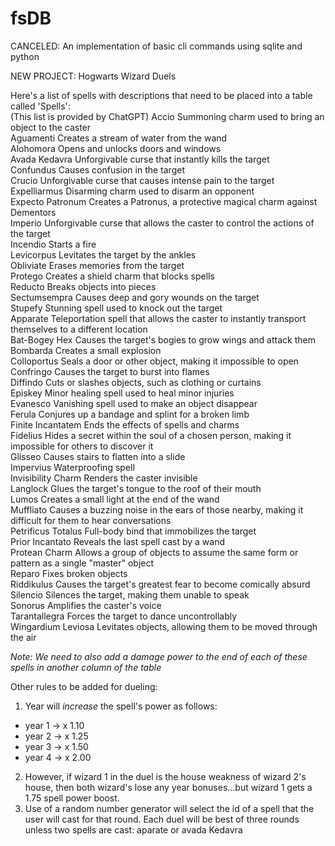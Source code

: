 # fsDB
CANCELED: An implementation of basic cli commands using sqlite and python

NEW PROJECT: Hogwarts Wizard Duels

Here's a list of spells with descriptions that need to be placed into a table called 'Spells':<br>
(This list is provided by ChatGPT)
Accio	              Summoning charm used to bring an object to the caster<br>
Aguamenti     	    Creates a stream of water from the wand<br>
Alohomora	          Opens and unlocks doors and windows<br>
Avada Kedavra	      Unforgivable curse that instantly kills the target<br>
Confundus	          Causes confusion in the target<br>
Crucio	            Unforgivable curse that causes intense pain to the target<br>
Expelliarmus	      Disarming charm used to disarm an opponent<br>
Expecto Patronum	  Creates a Patronus, a protective magical charm against Dementors<br>
Imperio	            Unforgivable curse that allows the caster to control the actions of the target<br>
Incendio	          Starts a fire<br>
Levicorpus	        Levitates the target by the ankles<br>
Obliviate	          Erases memories from the target<br>
Protego	            Creates a shield charm that blocks spells<br>
Reducto	            Breaks objects into pieces<br>
Sectumsempra        Causes deep and gory wounds on the target<br>
Stupefy	            Stunning spell used to knock out the target<br>
Apparate	          Teleportation spell that allows the caster to instantly transport themselves to a different location<br>
Bat-Bogey Hex     	Causes the target's bogies to grow wings and attack them<br>
Bombarda	          Creates a small explosion<br>
Colloportus	        Seals a door or other object, making it impossible to open<br>
Confringo	          Causes the target to burst into flames<br>
Diffindo	          Cuts or slashes objects, such as clothing or curtains<br>
Episkey	            Minor healing spell used to heal minor injuries<br>
Evanesco	          Vanishing spell used to make an object disappear<br>
Ferula	            Conjures up a bandage and splint for a broken limb<br>
Finite Incantatem	  Ends the effects of spells and charms<br>
Fidelius	          Hides a secret within the soul of a chosen person, making it impossible for others to discover it<br>
Glisseo	            Causes stairs to flatten into a slide<br>
Impervius         	Waterproofing spell<br>
Invisibility Charm	Renders the caster invisible<br>
Langlock	          Glues the target's tongue to the roof of their mouth<br>
Lumos	              Creates a small light at the end of the wand<br>
Muffliato	          Causes a buzzing noise in the ears of those nearby, making it difficult for them to hear conversations<br>
Petrificus Totalus	Full-body bind that immobilizes the target<br>
Prior               Incantato	Reveals the last spell cast by a wand<br>
Protean             Charm	Allows a group of objects to assume the same form or pattern as a single "master" object<br>
Reparo	            Fixes broken objects<br>
Riddikulus	        Causes the target's greatest fear to become comically absurd<br>
Silencio	          Silences the target, making them unable to speak<br>
Sonorus	            Amplifies the caster's voice<br>
Tarantallegra	      Forces the target to dance uncontrollably<br>
Wingardium Leviosa	Levitates objects, allowing them to be moved through the air<br>

*Note: We need to also add a damage power to the end of each of these spells in another column of the table*<br>

Other rules to be added for dueling:<br>
1.  Year will *increase* the spell's power as follows:<br>
  - year 1 -> x 1.10<br>
  - year 2 -> x 1.25<br>
  - year 3 -> x 1.50<br>
  - year 4 -> x 2.00<br>
2.  However, if wizard 1 in the duel is the house weakness of wizard 2's house, then both wizard's lose any year bonuses...but wizard 1 gets a 1.75 spell power boost.<br>
3.  Use of a random number generator will select the id of a spell that the user will cast for that round. Each duel will be best of three rounds unless two spells are     cast: aparate or avada Kedavra<br>
